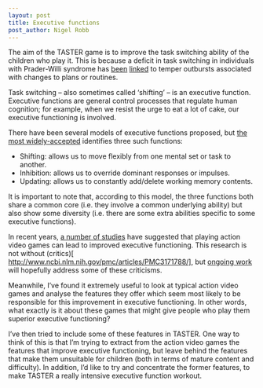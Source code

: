 ```yaml
---
layout: post
title: Executive functions
post_author: Nigel Robb
---
```

The aim of the TASTER game is to improve the task switching ability of the children who play it. This is because a deficit in task switching in individuals with Prader-Willi syndrome has [been]( http://onlinelibrary.wiley.com/doi/10.1111/j.1365-2788.2010.01368.x/abstract) [linked]( http://onlinelibrary.wiley.com/doi/10.1111/jir.12010/abstract) to temper outbursts associated with changes to plans or routines.

Task switching – also sometimes called ‘shifting’ – is an executive function. Executive functions are general control processes that regulate human cognition; for example, when we resist the urge to eat a lot of cake, our executive functioning is involved.

There have been several models of executive functions proposed, but [the most widely-accepted]( http://cdp.sagepub.com/content/21/1/8.abstract) identifies three such functions:

* Shifting: allows us to move flexibly from one mental set or task to another.
* Inhibition: allows us to override dominant responses or impulses.
* Updating: allows us to constantly add/delete working memory contents.

It is important to note that, according to this model, the three functions both share a common core (i.e. they involve a common underlying ability) but also show some diversity (i.e. there are some extra abilities specific to some executive functions).

In recent years, [a number of studies](http://link.springer.com/article/10.3758%2Fs13423-013-0418-z) have suggested that playing action video games can lead to improved executive functioning. This research is not without (critics)[ http://www.ncbi.nlm.nih.gov/pmc/articles/PMC3171788/], but [ongoing work](http://playiq.com/) will hopefully address some of these criticisms.

Meanwhile, I’ve found it extremely useful to look at typical action video games and analyse the features they offer which seem most likely to be responsible for this improvement in executive functioning. In other words, what exactly is it about these games that might give people who play them superior executive functioning?

I’ve then tried to include some of these features in TASTER. One way to think of this is that I’m trying to extract from the action video games the features that improve executive functioning, but leave behind the features that make them unsuitable for children (both in terms of mature content and difficulty). In addition, I’d like to try and concentrate the former features, to make TASTER a really intensive executive function workout.
